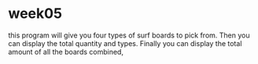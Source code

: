 # week05
this program will give you four types of surf boards to pick from. Then you can display the total quantity and types. Finally you can display the total amount of all
the boards combined,
